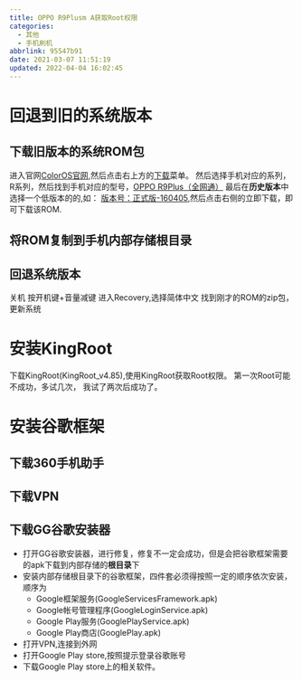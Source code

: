 ```yaml
---
title: OPPO R9Plusm A获取Root权限
categories: 
  - 其他
  - 手机刷机
abbrlink: 95547b91
date: 2021-03-07 11:51:19
updated: 2022-04-04 16:02:45
---
```

# 回退到旧的系统版本

## 下载旧版本的系统ROM包
进入官网[ColorOS官网](https://www.coloros.com/rom),然后点击右上方的[下载](https://www.coloros.com/rom)菜单。
然后选择手机对应的系列，R系列，然后找到手机对应的型号，[OPPO R9Plus（全网通）](https://www.coloros.com/rom/firmware?id=121)
最后在**历史版本**中选择一个低版本的的,如：
[版本号：正式版-160405](https://fsopen.coloros.com/3/oppowww/androidrom/r9plus/R9PlusmA_11_A.10_OTA_010_all_201604051824.zip),然后点击右侧的立即下载，即可下载该ROM.

## 将ROM复制到手机内部存储根目录
## 回退系统版本
关机
按开机键+音量减键
进入Recovery,选择简体中文
找到刚才的ROM的zip包，更新系统

# 安装KingRoot
下载KingRoot(KingRoot_v4.85),使用KingRoot获取Root权限。
第一次Root可能不成功，多试几次， 我试了两次后成功了。

# 安装谷歌框架
## 下载360手机助手
## 下载VPN
## 下载GG谷歌安装器
- 打开GG谷歌安装器，进行修复，修复不一定会成功，但是会把谷歌框架需要的apk下载到内部存储的**根目录**下
- 安装内部存储根目录下的谷歌框架，四件套必须得按照一定的顺序依次安装，顺序为
  - Google框架服务(GoogleServicesFramework.apk)
  - Google帐号管理程序(GoogleLoginService.apk)
  - Google Play服务(GooglePlayService.apk)
  - Google Play商店(GooglePlay.apk)
- 打开VPN,连接到外网
- 打开Google Play store,按照提示登录谷歌账号
- 下载Google Play store上的相关软件。

